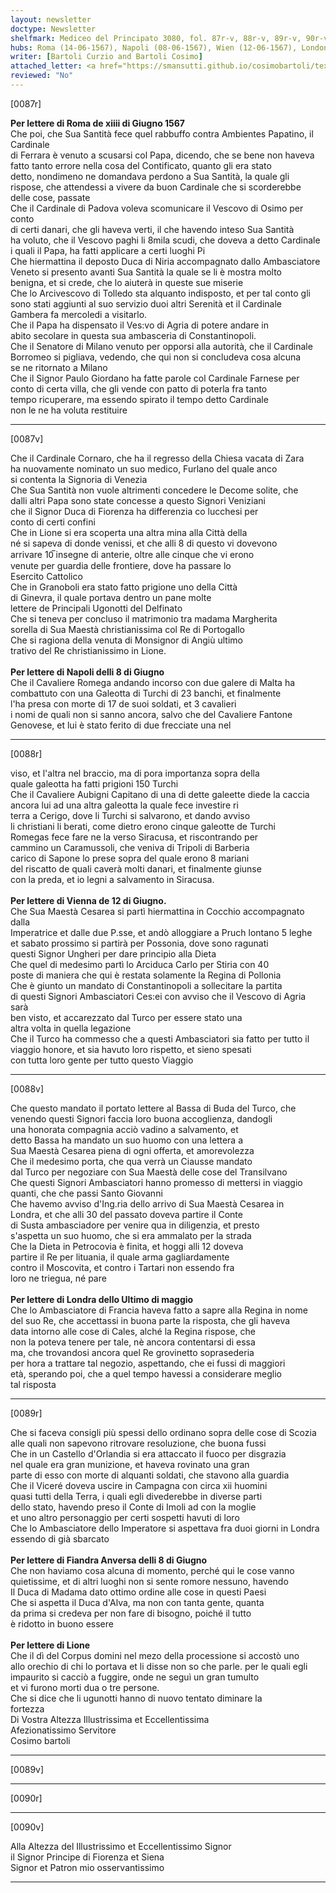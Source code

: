 ```yaml
---
layout: newsletter
doctype: Newsletter
shelfmark: Mediceo del Principato 3080, fol. 87r-v, 88r-v, 89r-v, 90r-v
hubs: Roma (14-06-1567), Napoli (08-06-1567), Wien (12-06-1567), London (31-05-1567), Antwerpen (08-06-1567), Lyon (dd-06-1567)
writer: [Bartoli Curzio and Bartoli Cosimo]
attached_letter: <a href="https://smansutti.github.io/cosimobartoli/texts/2978_091/">2978_091</a>
reviewed: "No"
---
```


[0087r]  
  
  
<strong>Per lettere di Roma de xiiii di Giugno 1567</strong>  
Che poi, che Sua Santità fece quel rabbuffo contra Ambientes Papatino, il Cardinale  
di Ferrara è venuto a scusarsi col Papa, dicendo, che se bene non haveva  
fatto tanto errore nella cosa del Contificato, quanto gli era stato  
detto, nondimeno ne domandava perdono a Sua Santità, la quale gli  
rispose, che attendessi a vivere da buon Cardinale che si scorderebbe  
delle cose, passate  
Che il Cardinale di Padova voleva scomunicare il Vescovo di Osimo per conto  
di certi danari, che gli haveva verti, il che havendo inteso Sua Santità  
ha voluto, che il Vescovo paghi li 8mila scudi, che doveva a detto Cardinale  
i quali il Papa, ha fatti applicare a certi luoghi Pi  
Che hiermattina il deposto Duca di Niria accompagnato dallo Ambasciatore  
Veneto si presento avanti Sua Santità la quale se li è mostra molto  
benigna, et si crede, che lo aiuterà in queste sue miserie  
Che lo Arcivescovo di Tolledo sta alquanto indisposto, et per tal conto gli  
sono stati aggiunti al suo servizio duoi altri Serenità et il Cardinale  
Gambera fa mercoledi a visitarlo.  
Che il Papa ha dispensato il Ves:vo di Agria di potere andare in  
abito secolare in questa sua ambasceria di Constantinopoli.  
Che il Senatore di Milano venuto per opporsi alla autorità, che il Cardinale  
Borromeo si pigliava, vedendo, che qui non si concludeva cosa alcuna  
se ne ritornato a Milano  
Che il Signor Paulo Giordano ha fatte parole col Cardinale Farnese per  
conto di certa villa, che gli vende con patto di poterla fra tanto  
tempo ricuperare, ma essendo spirato il tempo detto Cardinale  
non le ne ha voluta restituire  
  
---  

[0087v]  
  
  
Che il Cardinale Cornaro, che ha il regresso della Chiesa vacata di Zara  
ha nuovamente nominato un suo medico, Furlano del quale anco  
si contenta la Signoria di Venezia  
Che Sua Santità non vuole altrimenti concedere le Decome solite, che  
dalli altri Papa sono state concesse a questo Signori Veniziani  
che il Signor Duca di Fiorenza ha differenzia co lucchesi per  
conto di certi confini  
Che in Lione si era scoperta una altra mina alla Città della  
né si sapeva di donde venissi, et che alli 8 di questo vi dovevono  
arrivare 10̅ insegne di anterie, oltre alle cinque che vi erono  
venute per guardia delle frontiere, dove ha passare lo  
Esercito Cattolico  
Che in Granoboli era stato fatto prigione uno della Città  
di Ginevra, il quale portava dentro un pane molte  
lettere de Principali Ugonotti del Delfinato  
Che si teneva per concluso il matrimonio tra madama Margherita  
sorella di Sua Maestà christianissima col Re di Portogallo  
Che si ragiona della venuta di Monsignor di Angiù ultimo  
trativo del Re christianissimo in Lione.  
<br/><strong>Per lettere di Napoli delli 8 di Giugno</strong>  
Che il Cavaliere Romega andando incorso con due galere di Malta ha  
combattuto con una Galeotta di Turchi di 23 banchi, et finalmente  
l'ha presa con morte di 17 de suoi soldati, et 3 cavalieri  
i nomi de quali non si sanno ancora, salvo che del Cavaliere Fantone  
Genovese, et lui è stato ferito di due frecciate una nel  
  
---  

[0088r]  
  
  
viso, et l'altra nel braccio, ma di pora importanza sopra della  
quale galeotta ha fatti prigioni 150 Turchi  
Che il Cavaliere Aubigni Capitano di una di dette galeette diede la caccia  
ancora lui ad una altra galeotta la quale fece investire ri  
terra a Cerigo, dove li Turchi si salvarono, et dando avviso  
li christiani li berati, come dietro erono cinque galeotte de Turchi  
Romegas fece fare ne la verso Siracusa, et riscontrando per  
cammino un Caramussoli, che veniva di Tripoli di Barberia  
carico di Sapone lo prese sopra del quale erono 8 mariani  
del riscatto de quali caverà molti danari, et finalmente giunse  
con la preda, et io legni a salvamento in Siracusa.  
<br/><strong>Per lettere di Vienna de 12 di Giugno.</strong>  
Che Sua Maestà Cesarea si partì hiermattina in Cocchio accompagnato dalla  
Imperatrice et dalle due P.sse, et andò alloggiare a Pruch lontano 5 leghe  
et sabato prossimo si partirà per Possonia, dove sono ragunati  
questi Signor Ungheri per dare principio alla Dieta  
Che quel di medesimo partì lo Arciduca Carlo per Stiria con 40  
poste di maniera che qui è restata solamente la Regina di Pollonia  
Che è giunto un mandato di Constantinopoli a sollecitare la partita  
di questi Signori Ambasciatori Ces:ei con avviso che il Vescovo di Agria sarà  
ben visto, et accarezzato dal Turco per essere stato una  
altra volta in quella legazione  
Che il Turco ha commesso che a questi Ambasciatori sia fatto per tutto il  
viaggio honore, et sia havuto loro rispetto, et sieno spesati  
con tutta loro gente per tutto questo Viaggio  
  
---  

[0088v]  
  
  
Che questo mandato il portato lettere al Bassa di Buda del Turco, che  
venendo questi Signori faccia loro buona accoglienza, dandogli  
una honorata compagnia acciò vadino a salvamento, et  
detto Bassa ha mandato un suo huomo con una lettera a  
Sua Maestà Cesarea piena di ogni offerta, et amorevolezza  
Che il medesimo porta, che qua verrà un Ciausse mandato  
dal Turco per negoziare con Sua Maestà delle cose del Transilvano  
Che questi Signori Ambasciatori hanno promesso di mettersi in viaggio  
quanti, che che passi Santo Giovanni  
Che havemo avviso d'Ing.ria dello arrivo di Sua Maestà Cesarea in  
Londra, et che alli 30 del passato doveva partire il Conte  
di Susta ambasciadore per venire qua in diligenzia, et presto  
s'aspetta un suo huomo, che si era ammalato per la strada  
Che la Dieta in Petrocovia è finita, et hoggi alli 12 doveva  
partire il Re per lituania, il quale arma gagliardamente  
contro il Moscovita, et contro i Tartari non essendo fra  
loro ne triegua, né pare  
<br/><strong>Per lettere di Londra dello Ultimo di maggio</strong>  
Che lo Ambasciatore di Francia haveva fatto a sapre alla Regina in nome  
del suo Re, che accettassi in buona parte la risposta, che gli haveva  
data intorno alle cose di Cales, alché la Regina rispose, che  
non la poteva tenere per tale, nè ancora contentarsi di essa  
ma, che trovandosi ancora quel Re grovinetto soprasederia  
per hora a trattare tal negozio, aspettando, che ei fussi di maggiori  
età, sperando poi, che a quel tempo havessi a considerare meglio  
tal risposta  
  
---  

[0089r]  
  
  
Che si faceva consigli più spessi dello ordinano sopra delle cose di Scozia  
alle quali non sapevono ritrovare resoluzione, che buona fussi  
Che in un Castello d'Orlandia si era attaccato il fuoco per disgrazia  
nel quale era gran munizione, et haveva rovinato una gran  
parte di esso con morte di alquanti soldati, che stavono alla guardia  
Che il Viceré doveva uscire in Campagna con circa xii huomini  
quasi tutti della Terra, i quali egli divederebbe in diverse parti  
dello stato, havendo preso il Conte di Imoli ad con la moglie  
et uno altro personaggio per certi sospetti havuti di loro  
Che lo Ambasciatore dello Imperatore si aspettava fra duoi giorni in Londra  
essendo di già sbarcato  
<br/><strong>Per lettere di Fiandra Anversa delli 8 di Giugno</strong>  
Che non haviamo cosa alcuna di momento, perché qui le cose vanno  
quietissime, et di altri luoghi non si sente romore nessuno, havendo  
Il Duca di Madama dato ottimo ordine alle cose in questi Paesi  
Che si aspetta il Duca d'Alva, ma non con tanta gente, quanta  
da prima si credeva per non fare di bisogno, poiché il tutto  
è ridotto in buono essere  
<br/><strong>Per lettere di Lione</strong>  
Che il dì del Corpus domini nel mezo della processione si accostò uno  
allo orechio di chi lo portava et li disse non so che parle. per le quali egli  
impaurito si cacciò a fuggire, onde ne seguì un gran tumulto  
et vi furono morti dua o tre persone.  
Che si dice che li ugunotti hanno di nuovo tentato diminare la  
fortezza  
Di Vostra Altezza Illustrissima et Eccellentissima  
Afezionatissimo Servitore  
Cosimo bartoli  
  
---  

[0089v]  
  
  
  
---  

[0090r]  
  
  
  
---  

[0090v]  
  
  
Alla Altezza del Illustrissimo et Eccellentissimo Signor  
il Signor Principe di Fiorenza et Siena  
Signor et Patron mio osservantissimo  
  
---  

